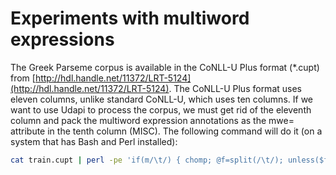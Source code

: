 # Experiments with multiword expressions

The Greek Parseme corpus is available in the CoNLL-U Plus format (\*.cupt) from
[http://hdl.handle.net/11372/LRT-5124](http://hdl.handle.net/11372/LRT-5124). The CoNLL-U Plus
format uses eleven columns, unlike standard CoNLL-U, which uses ten columns. If we want to use
Udapi to process the corpus, we must get rid of the eleventh column and pack the multiword
expression annotations as the mwe= attribute in the tenth column (MISC). The following command
will do it (on a system that has Bash and Perl installed):

```bash
cat train.cupt | perl -pe 'if(m/\t/) { chomp; @f=split(/\t/); unless($f[10] eq "*") { @misc=(); unless($f[9] eq "_") { @misc=split(/\|/, @f[9]) } push(@misc, "Mwe=".$f[10]); $f[9]=join("|", @misc) } pop(@f); $_=join("\t", @f)."\n" }' > train.conllu
```

